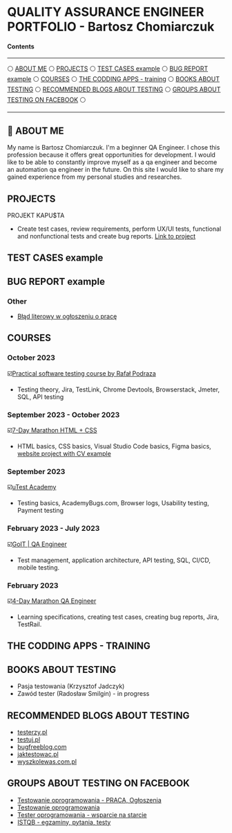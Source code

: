 # QUALITY ASSURANCE ENGINEER PORTFOLIO - Bartosz Chomiarczuk

#### Contents

-----

:white_circle: [ABOUT ME](#aboutme) :white_circle: [PROJECTS](#projects) :white_circle: [TEST CASES example](#testcases) :white_circle: [BUG REPORT example](#bugreport) :white_circle: [COURSES](#courses) :white_circle: [THE CODDING APPS - training](#apps) :white_circle: [BOOKS ABOUT TESTING](#books) :white_circle: [RECOMMENDED BLOGS ABOUT TESTING](#blogs) :white_circle: [GROUPS ABOUT TESTING ON FACEBOOK](#face) :white_circle:

-----

## <a name="aboutme">:mag_right: ABOUT ME</a>

My name is Bartosz Chomiarczuk. I'm a beginner QA Engineer. I chose this profession because it offers great opportunities for development. I would like to be able to constantly improve myself as a qa engineer and become an automation qa engineer in the future. On this site I would like to share my gained experience from my personal studies and researches.

## <a name="projects">PROJECTS</a>

PROJEKT KAPU$TA
* Create test cases, review requirements, perform UX/UI tests, functional and nonfunctional tests and create bug reports.
[Link to project](https://docs.google.com/document/d/1tgPsKs_XsN8fCc3qcjjVQEU1Y7fZTpDDOVM8Pz4o55c/edit?usp=sharing)

## <a name="testcases">TEST CASES example</a>

## <a name="bugreport">BUG REPORT example</a>

### Other

* [Błąd literowy w ogłoszeniu o pracę](https://drive.google.com/file/d/1fPZZ5LH8XdIBj8kds8Hc7vz9zZbQ9kiJ/view?usp=sharing)

## <a name="courses">COURSES</a>

### October 2023

☑️<a href="https://www.udemy.com/certificate/UC-1cad2755-d10a-47c1-90f8-7222de173afa/"  target="_blank">Practical software testing course by Rafał Podraza</a>
* Testing theory, Jira, TestLink, Chrome Devtools, Browserstack, Jmeter, SQL, API testing

### September 2023 - October 2023

☑️<a href="https://m.goit.global/pl/"  target="_blank">7-Day Marathon HTML + CSS<a/>
* HTML basics, CSS basics, Visual Studio Code basics, Figma basics, [website project with CV example](https://6525446f2e10af1bb7c98a05--strong-kelpie-d9d9d5.netlify.app/)

### September 2023

☑️<a href="https://www.utest.com/academy"  target="_blank">uTest Academy</a>
* Testing basics, AcademyBugs.com, Browser logs, Usability testing, Payment testing

### February 2023 - July 2023

☑️<a href="https://goit.global/pl/courses/qa/"  target="_blank">GoIT | QA Engineer</a>
* Test management, application architecture, API testing, SQL, CI/CD, mobile testing.

### February 2023

☑️<a href="https://qa.m.goit.global/pl/"  target="_blank">4-Day Marathon QA Engineer<a/>
* Learning specifications, creating test cases, creating bug reports, Jira, TestRail.

## <a name="apps">THE CODDING APPS - TRAINING</a>

## <a name="books">BOOKS ABOUT TESTING</a>

* Pasja testowania (Krzysztof Jadczyk)
* Zawód tester (Radosław Smilgin) - in progress
 
## <a name="blogs">RECOMMENDED BLOGS ABOUT TESTING</a>

* [testerzy.pl](https://testerzy.pl/)
* [testuj.pl](https://testuj.pl/)
* [bugfreeblog.com](https://bugfreeblog.com/)
* [jaktestowac.pl](https://jaktestowac.pl/)
* [wyszkolewas.com.pl](https://www.wyszkolewas.com.pl/)

## <a name="face">GROUPS ABOUT TESTING ON FACEBOOK</a>

* [Testowanie oprogramowania - PRACA, Ogłoszenia](https://www.facebook.com/groups/testowanieoprogramowaniapraca)
* [Testowanie oprogramowania](https://www.facebook.com/groups/TestowanieOprogramowania)
* [Tester oprogramowania - wsparcie na starcie](https://www.facebook.com/groups/testeroprogramowania)
* [ISTQB - egzaminy, pytania, testy](https://www.facebook.com/groups/194288250951242)
